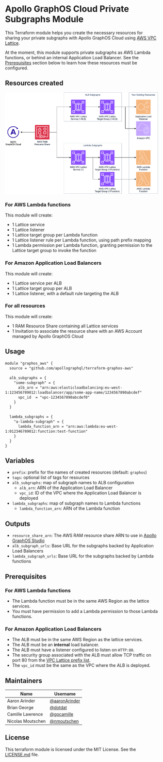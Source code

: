 # Apollo GraphOS Cloud Private Subgraphs Module

This Terraform module helps you create the necessary resources for sharing your private subgraphs with Apollo GraphOS Cloud using [AWS VPC Lattice](https://aws.amazon.com/vpc/lattice/).

At the moment, this module supports private subgraphs as AWS Lambda functions, or behind an internal Application Load Balancer. See the [Prerequisites](#prerequisites) section below to learn how these resources must be configured.

## Resources created

![Private Subgraphs Architecture](imgs/private-subgraphs.png)

### For AWS Lambda functions

This module will create:

* 1 Lattice service
* 1 Lattice listener
* 1 Lattice target group per Lambda function
* 1 Lattice listener rule per Lambda function, using path prefix mapping
* 1 Lambda permission per Lambda function, granting permission to the Lattice target group to invoke the function

### For Amazon Application Load Balancers

This module will create:

* 1 Lattice service per ALB
* 1 Lattice target group per ALB
* 1 Lattice listener, with a default rule targeting the ALB

### For all resources

This module will create:

* 1 RAM Resource Share containing all Lattice services
* 1 Invitation to associate the resource share with an AWS Account managed by Apollo GraphOS Cloud

## Usage

```
module "graphos_aws" {
  source = "github.com/apollographql/terraform-graphos-aws"

  alb_subgraphs = {
    "some-subgraph" = {
      alb_arn = "arn:aws:elasticloadbalancing:eu-west-1:123456789012:loadbalancer/app/some-app-name/1234567890abcdef"
      vpc_id  = "vpc-1234567890abcdef0"
    }
  }

  lambda_subgraphs = {
    "a-lambda-subgraph" = {
      lambda_function_arn = "arn:aws:lambda:eu-west-1:012346789012:function:test-function"
    }
  }
}
```

## Variables

* `prefix`: prefix for the names of created resources (default: `graphos`)
* `tags`: optional list of tags for resources
* `alb_subgraphs`: map of subgraph names to ALB configuration
  * `alb_arn`: ARN of the Application Load Balancer
  * `vpc_id`: ID of the VPC where the Application Load Balancer is deployed
* `lambda_subgraphs`: map of subgraph names to Lambda functions
  * `lambda_function_arn`: ARN of the Lambda function

## Outputs

* `resource_share_arn`: The AWS RAM resource share ARN to use in [Apollo GraphOS Studio](https://studio.apollographql.com/)
* `alb_subgraph_urls`: Base URL for the subgraphs backed by Application Load Balancers
* `lambda_subgraph_urls`: Base URL for the subgraphs backed by Lambda functions

## Prerequisites

### For AWS Lambda functions

* The Lambda function must be in the same AWS Region as the lattice services.
* You must have permission to add a Lambda permission to those Lambda functions.

### For Amazon Application Load Balancers

* The ALB must be in the same AWS Region as the lattice services.
* The ALB must be an **internal** load balancer.
* The ALB must have a listener configured to listen on `HTTP:80`.
* The security group associated with the ALB must allow TCP traffic on port 80 from the [VPC Lattice prefix list](https://docs.aws.amazon.com/vpc-lattice/latest/ug/security-groups.html).
* The `vpc_id` must be the same as the VPC where the ALB is deployed.

## Maintainers

|Name|Username|
|---|---|
|Aaron Arinder|[@aaronArinder](https://github.com/aaronArinder/)|
|Brian George|[@dotdat](https://github.com/dotdat)|
|Camille Lawrence|[@gocamille](https://github.com/gocamille)|
|Nicolas Moutschen|[@nmoutschen](https://github.com/nmoutschen/)|

## License

This terraform module is licensed under the MIT License. See the [LICENSE.md](./LICENSE.md) file.